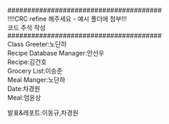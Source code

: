 #######################################  
!!!!CRC refine 해주세요 - 예시 폴더에 첨부!!!  
코드 주석 작성  
#######################################  
Class 
Greeter:노단하  
Recipe Database Manager:안선우    
Recipe:김건호  
Grocery List:이승준  
Meal Manger:노단하  
Date:차경원  
Meal:엄윤상  
  
발표&레포트:이동규,차경원  
